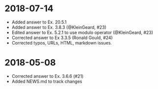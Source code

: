 # 2018-07-14

-   Added answer to Ex. 20.5.1
-   Added answer to Ex. 3.8.3 (@KleinGeard, #23)
-   Edited answer to Ex. 5.2.1 to use modulo operator (@KleinGeard, #23)
-   Corrected answer to Ex 3.3.5 (Ronald Gould, #24)
-   Corrected typos, URLs, HTML, markdown issues.

# 2018-05-08

-   Corrected answer to Ex. 3.6.6 (#21)
-   Added NEWS.md to track changes
